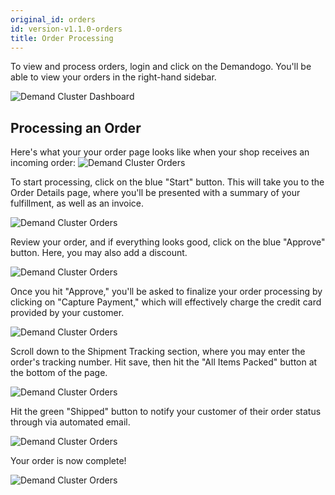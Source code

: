 ```yaml
---
original_id: orders
id: version-v1.1.0-orders
title: Order Processing
---
```

    
To view and process orders, login and click on the Demandogo. You'll be able to view your orders in the right-hand sidebar.

![](/assets/admin-dashboard-orders.png "Demand Cluster Dashboard")

## Processing an Order

Here's what your your order page looks like when your shop receives an incoming order: ![](/assets/admin-dashboard-orders-page.png "Demand Cluster Orders")

To start processing, click on the blue "Start" button. This will take you to the Order Details page, where you'll be presented with a summary of your fulfillment, as well as an invoice.

![](/assets/admin-order-details.png "Demand Cluster Orders")

Review your order, and if everything looks good, click on the blue "Approve" button. Here, you may also add a discount.

![](/assets/admin-dashboard-order-fulfillment-2.png "Demand Cluster Orders")

Once you hit "Approve," you'll be asked to finalize your order processing by clicking on "Capture Payment," which will effectively charge the credit card provided by your customer.

![](/assets/admin-dashboard-order-fulfillment-3.png "Demand Cluster Orders")

Scroll down to the Shipment Tracking section, where you may enter the order's tracking number. Hit save, then hit the "All Items Packed" button at the bottom of the page.

![](/assets/admin-dashboard-order-fulfillment-4.png "Demand Cluster Orders")

Hit the green "Shipped" button to notify your customer of their order status through via automated email.

![](/assets/admin-dashboard-order-fulfillment-5.png "Demand Cluster Orders")

Your order is now complete!

![](/assets/admin-dashboard-order-fulfillment-6.png "Demand Cluster Orders")
